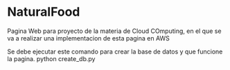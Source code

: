# NaturalFood
Pagina Web para proyecto de la materia de Cloud COmputing, en el que se va a realizar 
una implementacion de esta pagina en AWS

Se debe ejecutar este comando para crear la base de datos y que funcione la pagina.
python create_db.py
